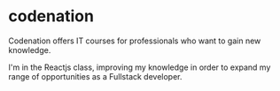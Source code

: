 # codenation

Codenation offers IT courses for professionals who want to gain new knowledge.

I'm in the Reactjs class, improving my knowledge in order to expand my range of opportunities as a Fullstack developer.

